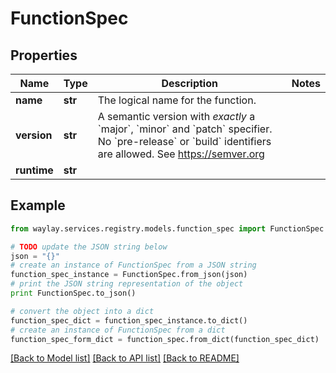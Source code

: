 # FunctionSpec


## Properties

Name | Type | Description | Notes
------------ | ------------- | ------------- | -------------
**name** | **str** | The logical name for the function. | 
**version** | **str** | A semantic version with _exactly_ a &#x60;major&#x60;, &#x60;minor&#x60; and &#x60;patch&#x60; specifier. No &#x60;pre-release&#x60; or &#x60;build&#x60; identifiers are allowed. See https://semver.org | 
**runtime** | **str** |  | 

## Example

```python
from waylay.services.registry.models.function_spec import FunctionSpec

# TODO update the JSON string below
json = "{}"
# create an instance of FunctionSpec from a JSON string
function_spec_instance = FunctionSpec.from_json(json)
# print the JSON string representation of the object
print FunctionSpec.to_json()

# convert the object into a dict
function_spec_dict = function_spec_instance.to_dict()
# create an instance of FunctionSpec from a dict
function_spec_form_dict = function_spec.from_dict(function_spec_dict)
```
[[Back to Model list]](../README.md#documentation-for-models) [[Back to API list]](../README.md#documentation-for-api-endpoints) [[Back to README]](../README.md)


